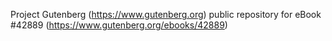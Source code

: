 Project Gutenberg (https://www.gutenberg.org) public repository for eBook #42889 (https://www.gutenberg.org/ebooks/42889)
